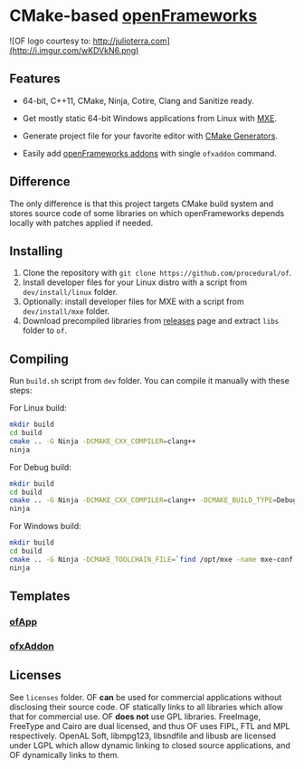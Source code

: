 CMake-based [openFrameworks][1]
===============================


![OF logo courtesy to: http://julioterra.com](http://i.imgur.com/wKDVkN6.png)


Features
--------

 - 64-bit, C++11, CMake, Ninja, Cotire, Clang and Sanitize ready.

 - Get mostly static 64-bit Windows applications from Linux with [MXE][2].

 - Generate project file for your favorite editor with [CMake Generators][3].
 
 - Easily add [openFrameworks addons][4] with single `ofxaddon` command.


Difference
----------

The only difference is that this project targets CMake build system and stores source code of some libraries on which openFrameworks depends locally with patches applied if needed.


Installing
----------

1. Clone the repository with `git clone https://github.com/procedural/of`.
2. Install developer files for your Linux distro with a script from `dev/install/linux` folder.
3. Optionally: install developer files for MXE with a script from `dev/install/mxe` folder.
4. Download precompiled libraries from [releases][5] page and extract `libs` folder to `of`.


Compiling
---------

Run `build.sh` script from `dev` folder. You can compile it manually with these steps:

For Linux build:

```bash
mkdir build
cd build
cmake .. -G Ninja -DCMAKE_CXX_COMPILER=clang++
ninja
```

For Debug build:

```bash
mkdir build
cd build
cmake .. -G Ninja -DCMAKE_CXX_COMPILER=clang++ -DCMAKE_BUILD_TYPE=Debug
ninja
```

For Windows build:

```bash
mkdir build
cd build
cmake .. -G Ninja -DCMAKE_TOOLCHAIN_FILE=`find /opt/mxe -name mxe-conf.cmake`
ninja
```


Templates
---------

### [ofApp][6]
### [ofxAddon][7]


Licenses
--------

See `licenses` folder. OF **can** be used for commercial applications without disclosing their source code. OF statically links to all libraries which allow that for commercial use. OF **does not** use GPL libraries. FreeImage, FreeType and Cairo are dual licensed, and thus OF uses FIPL, FTL and MPL respectively. OpenAL Soft, libmpg123, libsndfile and libusb are licensed under LGPL which allow dynamic linking to closed source applications, and OF dynamically links to them.


  [1]: https://github.com/openframeworks/openFrameworks
  [2]: http://mxe.cc
  [3]: http://www.cmake.org/cmake/help/v3.0/manual/cmake-generators.7.html#extra-generators
  [4]: http://ofxaddons.com
  [5]: https://github.com/procedural/of/releases
  [6]: https://github.com/procedural/ofApp
  [7]: https://github.com/procedural/ofxAddon

